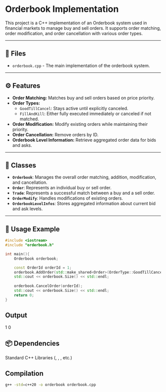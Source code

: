 # Orderbook Implementation

This project is a C++ implementation of an Orderbook system used in financial markets to manage buy and sell orders. It supports order matching, order modification, and order cancellation with various order types.

---

## 📁 Files
- `orderbook.cpp` - The main implementation of the orderbook system.

---

## ⚙️ Features
- **Order Matching:** Matches buy and sell orders based on price priority.
- **Order Types:** 
  - `GoodTillCancel`: Stays active until explicitly canceled.
  - `FillAndKill`: Either fully executed immediately or canceled if not matched.
- **Order Modification:** Modify existing orders while maintaining their priority.
- **Order Cancellation:** Remove orders by ID.
- **Orderbook Level Information:** Retrieve aggregated order data for bids and asks.

---

## 📌 Classes
- **`Orderbook`**: Manages the overall order matching, addition, modification, and cancellation.
- **`Order`**: Represents an individual buy or sell order.
- **`Trade`**: Represents a successful match between a buy and a sell order.
- **`OrderModify`**: Handles modifications of existing orders.
- **`OrderbookLevelInfos`**: Stores aggregated information about current bid and ask levels.

---

## 🚀 Usage Example

```cpp
#include <iostream>
#include "orderbook.h"

int main(){
    Orderbook orderbook;

    const OrderId orderId = 1;
    orderbook.AddOrder(std::make_shared<Order>(OrderType::GoodTillCancel, orderId, Side::Buy, 100, 10));
    std::cout << orderbook.Size() << std::endl;
    
    orderbook.CancelOrder(orderId);
    std::cout << orderbook.Size() << std::endl;
    return 0;
}
```
## Output

1
0

## 📦 Dependencies
Standard C++ Libraries (<iostream>, <map>, <list>, etc.)

## Compilation
```bash
g++ -std=c++20 -o orderbook orderbook.cpp
```

